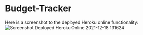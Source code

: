 # Budget-Tracker 
Here is a screenshot to the deployed Heroku online functionality:
![Screenshot Deployed Heroku Online 2021-12-18 131624](https://user-images.githubusercontent.com/88279346/146653946-00c2d8cd-d7d8-449d-8048-03fdcc905eac.png)
